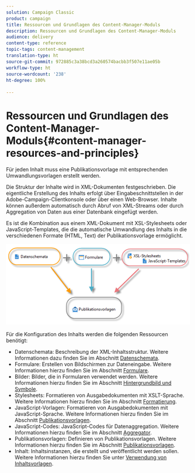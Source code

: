 ```yaml
---
solution: Campaign Classic
product: campaign
title: Ressourcen und Grundlagen des Content-Manager-Moduls
description: Ressourcen und Grundlagen des Content-Manager-Moduls
audience: delivery
content-type: reference
topic-tags: content-management
translation-type: ht
source-git-commit: 972885c3a38bcd3a260574bacbb3f507e11ae05b
workflow-type: ht
source-wordcount: '238'
ht-degree: 100%

---
```



# Ressourcen und Grundlagen des Content-Manager-Moduls{#content-manager-resources-and-principles}

Für jeden Inhalt muss eine Publikationsvorlage mit entsprechenden Umwandlungsvorlagen erstellt werden.

Die Struktur der Inhalte wird in XML-Dokumenten festgeschrieben. Die eigentliche Erstellung des Inhalts erfolgt über Eingabeschnittstellen in der Adobe-Campaign-Clientkonsole oder über einen Web-Browser. Inhalte können außerdem automatisch durch Abruf von XML-Streams oder durch Aggregation von Daten aus einer Datenbank eingefügt werden.

Es ist die Kombination aus einem XML-Dokument mit XSL-Stylesheets oder JavaScript-Templates, die die automatische Umwandlung des Inhalts in die verschiedenen Formate (HTML, Text) der Publikationsvorlage ermöglicht.

![](assets/d_ncs_content_process.png)

Für die Konfiguration des Inhalts werden die folgenden Ressourcen benötigt:

* Datenschemata: Beschreibung der XML-Inhaltsstruktur. Weitere Informationen dazu finden Sie im Abschnitt [Datenschemata](../../delivery/using/data-schemas.md).
* Formulare: Erstellen von Bildschirmen zur Dateneingabe. Weitere Informationen hierzu finden Sie im Abschnitt [Formulare](../../delivery/using/input-forms.md).
* Bilder: Bilder, die in Formularen verwendet werden. Weitere Informationen hierzu finden Sie im Abschnitt [Hintergrundbild und Symbole](../../delivery/using/formatting.md#image-management).
* Stylesheets: Formatieren von Ausgabedokumenten mit XSLT-Sprache. Weitere Informationen hierzu finden Sie im Abschnitt [Formatierung](../../delivery/using/formatting.md).
* JavaScript-Vorlagen: Formatieren von Ausgabedokumenten mit JavaScript-Sprache. Weitere Informationen hierzu finden Sie im Abschnitt [Publikationsvorlagen](../../delivery/using/publication-templates.md).
* JavaScript-Codes: JavaScript-Codes für Datenaggregation. Weitere Informationen hierzu finden Sie im Abschnitt [Aggregator](../../delivery/using/publication-templates.md#aggregator).
* Publikationsvorlagen: Definieren von Publikationsvorlagen. Weitere Informationen hierzu finden Sie im Abschnitt [Publikationsvorlagen](../../delivery/using/publication-templates.md).
* Inhalt: Inhaltsinstanzen, die erstellt und veröffentlicht werden sollen. Weitere Informationen hierzu finden Sie unter [Verwendung von Inhaltsvorlagen](../../delivery/using/using-a-content-template.md).
